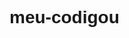 # meu-codigou

<!DOCTYPE html>
<html lang="pt">
<head>
    <meta charset="UTF-8">
    <meta name="viewport" content="width=device-width, initial-scale=1.0">
    <title>Lugares Turísticos da Europa</title>
    <style>
        body {
            font-family: Arial, sans-serif;
        }

        .card {
            border: 1px solid #ddd;
            padding: 15px;
            margin: 10px;
            width: 250px;
            box-shadow: 0 4px 8px 0 rgba(0,0,0,0.2);
            transition: 0.3s;
        }

        .card:hover {
            box-shadow: 0 8px 16px 0 rgba(0,0,0,0.2);
        }

        img {
            max-width: 100%;
            height: auto;
        }
    </style>
</head>
<body>
    <h1>Lugares Turísticos da Europa</h1>
    <p>A Europa é conhecida por suas maravilhas culturais, arquitetônicas e naturais. Vamos explorar alguns dos principais lugares turísticos da Europa.</p>

    <div class="card">
        <h3>Veneza, Itália</h3>
        <img src="https://www.inspirock.com/vacations/italy/italy-best-places/venice.jpg" alt="Veneza">
        <p>A serenidade da laguna de Veneza e a beleza dos palácios em ruínas fazem dela um dos lugares turísticos mais bonitos da Europa.</p>
    </div>

    <div class="card">
        <h3>Praga, República Tcheca</h3>
        <img src="https://www.inspirock.com/vacations/europe/czech-republic-best-places
